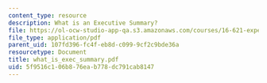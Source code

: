 ```yaml
---
content_type: resource
description: What is an Executive Summary?
file: https://ol-ocw-studio-app-qa.s3.amazonaws.com/courses/16-621-experimental-projects-i-spring-2003/5f9516c106b876eab778dc791cab8147_what_is_exec_summary.pdf
file_type: application/pdf
parent_uid: 107fd396-fc4f-eb8d-c099-9cf2c9bde36a
resourcetype: Document
title: what_is_exec_summary.pdf
uid: 5f9516c1-06b8-76ea-b778-dc791cab8147
---
```

